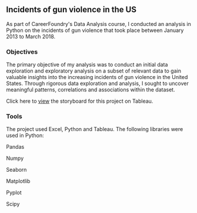 ## Incidents of gun violence in the US
As part of CareerFoundry's Data Analysis course, I conducted an analysis in Python on the incidents of gun violence that took place between January 2013 to March 2018. 

### Objectives
The primary objective of my analysis was to conduct an initial data exploration and exploratory analysis on a subset of relevant data to gain valuable insights into the increasing incidents of gun violence in the United States. Through rigorous data exploration and analysis, I sought to uncover meaningful patterns, correlations and associations within the dataset.

Click here to [view](https://public.tableau.com/app/profile/myra.ahsan/viz/Gunviolence_16902316104940/Story1?publish=yes) the storyboard for this project on Tableau. 


### Tools
The project used Excel, Python and Tableau. The following libraries were used in Python:

Pandas

Numpy

Seaborn

Matplotlib

Pyplot

Scipy



